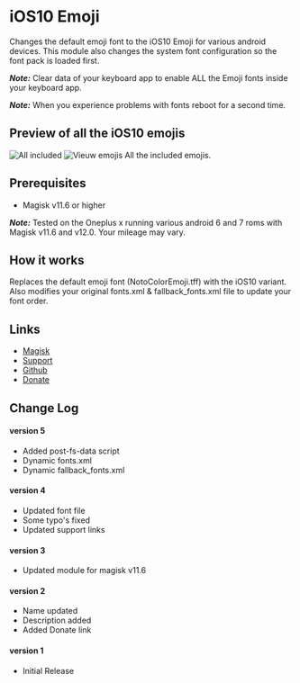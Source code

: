# iOS10 Emoji
Changes the default emoji font to the iOS10 Emoji for various android devices.
This module also changes the system font configuration so the font pack is loaded first.

**_Note:_** Clear data of your keyboard app to enable ALL the Emoji fonts inside your keyboard app.

**_Note:_** When you experience problems with fonts reboot for a second time.

## Preview of all the iOS10 emojis
![All included](http://img.pixady.com/2017/03/876208_emojipediaappleios.jpg)
![Vieuw emojis](https://s3.amazonaws.com/clickmeter.com/Web/static/pixel.gif)
All the included emojis.

## Prerequisites
* Magisk v11.6 or higher

**_Note:_** Tested on the Oneplus x running various android 6 and 7 roms with Magisk v11.6 and v12.0. Your mileage may vary.

## How it works
Replaces the default emoji font (NotoColorEmoji.tff) with the iOS10 variant. 
Also modifies your original fonts.xml & fallback_fonts.xml file to update your font order.

## Links
* [Magisk](https://forum.xda-developers.com/apps/magisk/official-magisk-v7-universal-systemless-t3473445)
* [Support](https://github.com/Magisk-Modules-Repo/Magisk-ios10-Emoji-font/issues/new)
* [Github](https://github.com/Magisk-Modules-Repo/Magisk-ios10-Emoji-font)
* [Donate](http://paypal.me/jeanpierrewolters/5)

## Change Log 
#### version 5
* Added  post-fs-data script
* Dynamic fonts.xml
* Dynamic fallback_fonts.xml

#### version 4
* Updated font file
* Some typo's fixed
* Updated support links

#### version 3
* Updated module for magisk v11.6

#### version 2
* Name updated
* Description added
* Added Donate link

#### version 1
* Initial Release
